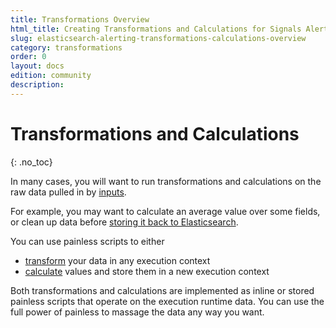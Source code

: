 ```yaml
---
title: Transformations Overview
html_title: Creating Transformations and Calculations for Signals Alerting
slug: elasticsearch-alerting-transformations-calculations-overview
category: transformations
order: 0
layout: docs
edition: community
description: 
---
```


<!--- Copyright 2020 floragunn GmbH -->

# Transformations and Calculations
{: .no_toc}

In many cases, you will want to run transformations and calculations on the raw data pulled in by [inputs](elasticsearch-alerting-inputs-overview).

For example, you may want to calculate an average value over some fields, or clean up data before [storing it back to Elasticsearch](actions_index.md).

You can use painless scripts to either

* [transform](transformations_transformations.md) your data in any execution context
* [calculate](transformations_calculations.md) values and store them in a new execution context

Both transformations and calculations are implemented as inline or stored painless scripts that operate on the execution runtime data. You can use the full power of painless to massage the data any way you want.